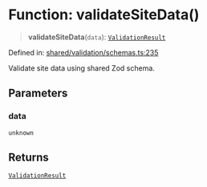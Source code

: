 # Function: validateSiteData()

> **validateSiteData**(`data`): [`ValidationResult`](../interfaces/ValidationResult.md)

Defined in: [shared/validation/schemas.ts:235](https://github.com/Nick2bad4u/Uptime-Watcher/blob/3cce0c3b352c8390536ca3c7399ece50a05faf18/shared/validation/schemas.ts#L235)

Validate site data using shared Zod schema.

## Parameters

### data

`unknown`

## Returns

[`ValidationResult`](../interfaces/ValidationResult.md)

